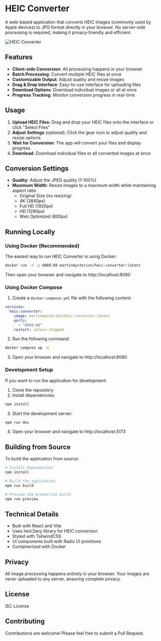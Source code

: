 # HEIC Converter

A web-based application that converts HEIC images (commonly used by Apple devices) to JPG format directly in your browser. No server-side processing is required, making it privacy-friendly and efficient.

![HEIC Converter](https://raw.githubusercontent.com/martinmysterion/heic-converter/main/screenshot.png)

## Features

- **Client-side Conversion**: All processing happens in your browser
- **Batch Processing**: Convert multiple HEIC files at once
- **Customizable Output**: Adjust quality and resize images
- **Drag & Drop Interface**: Easy-to-use interface for uploading files
- **Download Options**: Download individual images or all at once
- **Progress Tracking**: Monitor conversion progress in real-time

## Usage

1. **Upload HEIC Files**: Drag and drop your HEIC files onto the interface or click "Select Files"
2. **Adjust Settings** (optional): Click the gear icon to adjust quality and resize options
3. **Wait for Conversion**: The app will convert your files and display progress
4. **Download**: Download individual files or all converted images at once

## Conversion Settings

- **Quality**: Adjust the JPEG quality (1-100%)
- **Maximum Width**: Resize images to a maximum width while maintaining aspect ratio
  - Original Size (no resizing)
  - 4K (3840px)
  - Full HD (1920px)
  - HD (1280px)
  - Web Optimized (800px)

## Running Locally

### Using Docker (Recommended)

The easiest way to run HEIC Converter is using Docker:

```bash
docker run -d -p 8080:80 martinmysterion/heic-converter:latest
```

Then open your browser and navigate to http://localhost:8080

### Using Docker Compose

1. Create a `docker-compose.yml` file with the following content:

```yaml
services:
  heic-converter:
    image: martinmysterion/heic-converter:latest
    ports:
      - "8080:80"
    restart: unless-stopped
```

2. Run the following command:

```bash
docker compose up -d
```

3. Open your browser and navigate to http://localhost:8080

### Development Setup

If you want to run the application for development:

1. Clone the repository
2. Install dependencies:

```bash
npm install
```

3. Start the development server:

```bash
npm run dev
```

4. Open your browser and navigate to http://localhost:5173

## Building from Source

To build the application from source:

```bash
# Install dependencies
npm install

# Build the application
npm run build

# Preview the production build
npm run preview
```

## Technical Details

- Built with React and Vite
- Uses heic2any library for HEIC conversion
- Styled with TailwindCSS
- UI components built with Radix UI primitives
- Containerized with Docker

## Privacy

All image processing happens entirely in your browser. Your images are never uploaded to any server, ensuring complete privacy.

## License

ISC License

## Contributing

Contributions are welcome! Please feel free to submit a Pull Request.
